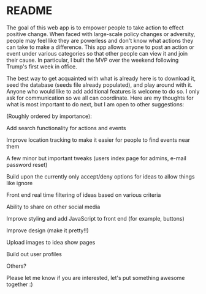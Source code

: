 # README

The goal of this web app is to empower people to take action to effect positive change. When faced with large-scale policy changes or adversity, people may feel like they are powerless and don't know what actions they can take to make a difference. This app allows anyone to post an action or event under various categories so that other people can view it and join their cause. In particular, I built the MVP over the weekend following Trump's first week in office.

The best way to get acquainted with what is already here is to download it, seed the database (seeds file already populated), and play around with it. Anyone who would like to add additional features is welcome to do so. I only ask for communication so we all can coordinate. Here are my  thoughts for what is most important to do next, but I am open to other suggestions:

(Roughly ordered by importance):

Add search functionality for actions and events

Improve location tracking to make it easier for people to find events near them

A few minor but important tweaks (users index page for admins, e-mail password reset)

Build upon the currently only accept/deny options for ideas to allow things like ignore

Front end real time filtering of ideas based on various criteria

Ability to share on other social media

Improve styling and add JavaScript to front end (for example, buttons)

Improve design (make it pretty!!)

Upload images to idea show pages

Build out user profiles

Others?

Please let me know if you are interested, let's put something awesome together :)
